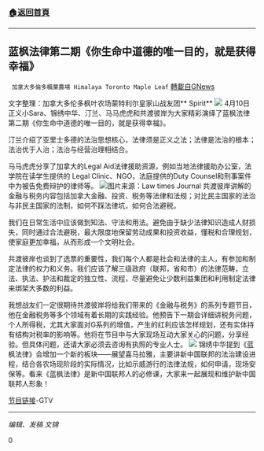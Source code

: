 ###  [:house:返回首頁](https://github.com/ourhimalayas/txt)
---

## 蓝枫法律第二期《你生命中道德的唯一目的，就是获得幸福》
` 加拿大多倫多楓葉農場 Himalaya Toronto Maple Leaf` [轉載自GNews](https://gnews.org/zh-hans/1083604/)

文字整理：加拿大多伦多枫叶农场蒙特利尔皇家山战友团** Spirit**
![]()![](https://gnews.org/wp-content/uploads/2021/04/蓝枫法律-第二期.png)
4月10日正义小Sara、锦绣中华、汀兰、马马虎虎和共渡彼岸为大家精彩演绎了蓝枫法律第二期《你生命中道德的唯一目的，就是获得幸福》。

汀兰介绍了亚里士多德的法治思想核心，法律须是正义之法；法律是法治的根本；法治优于人治；法治与经营治理相结合。

马马虎虎分享了加拿大的Legal Aid法律援助资源，例如当地法律援助办公室，法学院在读学生提供的 Legal Clinic、NGO，法庭提供的Duty Counsel和刑事案件中为被告免费辩护的律师等。
![]()![](https://gnews.org/wp-content/uploads/2021/04/daode.jpg)图片来源：Law times Journal
共渡彼岸讲解的金融与税务内容包括加拿大金融、投资、税务等法律和法规；对比民主国家的法治与非民主国家的法制，如何不踩法律坑，如何合法避税。

我们在日常生活中应该做到知法、守法和用法。避免由于缺少法律知识造成人财损失，同时通过合法避税，最大限度地保留劳动成果和投资收益，懂税和合理规划，使家庭更加幸福，从而形成一个文明社会。

共渡彼岸也谈到了选票的重要性，我们每个人都是社会和法律的主人，有参加和制定法律的权力和义务。我们应该了解三级政府（联邦，省和市）的法律范畴，立法、执法、护法和裁定的独立性、流程，尽量避免让少数利益集团和利用制定法律来绑架大多数的利益。

我想战友们一定很期待共渡彼岸将给我们带来的《金融与税务》的系列专题节目，他在金融税务等多个领域有着长期的实践经验。他预告下一期会详细讲税务问题，个人所得税，尤其大家面对G系列的增值，产生的红利应该怎样规划，还有实体持有结构对税率的影响等。他将在节目中与大家现场互动大家关心的问题，分享经验。但具体问题，还请大家必须去咨询有执照的专业人士。
![]()![](https://gnews.org/wp-content/uploads/2021/04/蓝枫法律-2.jpg)
锦绣中华提到《蓝枫法律》会增加一个新的板块——展望喜马拉雅，主要讲新中国联邦的法治建设进程，结合各农场现阶段的实际情况，比如示威游行的法律法规，如何申请，现场安保等。看来《蓝枫法律》是新中国联邦人的必修课，大家来一起展现和维护新中国联邦人形象！

[节目链接](https://gtv.org/video/id=6072349c6e11a756eddef96f)-GTV

* * *

*编辑、发稿 文锦*

0
